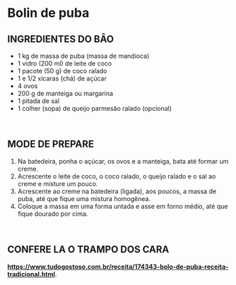 # Bolin de puba

## INGREDIENTES DO BÂO
<ul>
<li>1 kg de massa de puba (massa de mandioca)</li>
<li>1 vidro (200 ml) de leite de coco</li>
<li>1 pacote (50 g) de coco ralado</li>
<li>1 e 1/2 xícaras (chá) de açúcar</li>
<li>4 ovos</li>
<li>200 g de manteiga ou margarina</li>
<li>1 pitada de sal</li>
<li>1 colher (sopa) de queijo parmesão ralado (opcional)</li>
</ul>
<br>

## MODE DE PREPARE
<ol>
<li>Na batedeira, ponha o açúcar, os ovos e a manteiga, bata até formar um creme.</li>
<li>Acrescente o leite de coco, o coco ralado, o queijo ralado e o sal ao creme e misture um pouco.</li>
<li>Acrescente ao creme na batedeira (ligada), aos poucos, a massa de puba, até que fique uma mistura homogênea.</li>
<li>Coloque a massa em uma forma untada e asse em forno médio, até que fique dourado por cima.</li>
</ol>
<br>

## CONFERE LA O TRAMPO DOS CARA

<b>https://www.tudogostoso.com.br/receita/174343-bolo-de-puba-receita-tradicional.html</b>.
